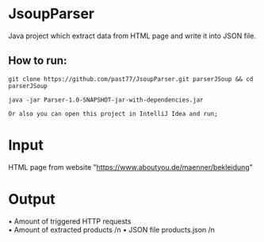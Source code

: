 # JsoupParser

Java project which extract data from HTML page and write it into JSON file.

## How to run:
```
git clone https://github.com/past77/JsoupParser.git parserJSoup && cd parserJSoup

java -jar Parser-1.0-SNAPSHOT-jar-with-dependencies.jar 

Or also you can open this project in IntelliJ Idea and run;
```

# Input

HTML page from website "https://www.aboutyou.de/maenner/bekleidung"

# Output

• Amount of triggered HTTP requests <br>
• Amount of extracted products  /n
• JSON file products.json /n
